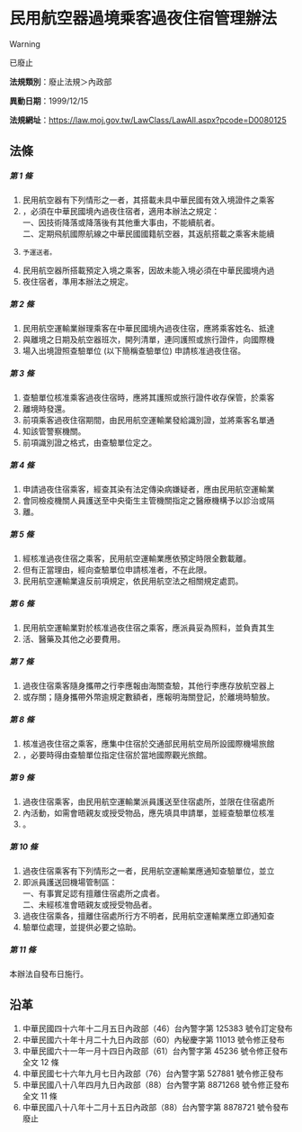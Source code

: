 # 民用航空器過境乘客過夜住宿管理辦法


> [!WARNING]
> 已廢止


**法規類別**：廢止法規＞內政部

**異動日期**：1999/12/15  

**法規網址**：https://law.moj.gov.tw/LawClass/LawAll.aspx?pcode=D0080125



## 法條
##### 第 1 條
1. 民用航空器有下列情形之一者，其搭載未具中華民國有效入境證件之乘客
1. ，必須在中華民國境內過夜住宿者，適用本辦法之規定：  
一、因技術降落或降落後有其他重大事由，不能續航者。  
二、定期飛航國際航線之中華民國國籍航空器，其返航搭載之乘客未能續
1.     予運送者。
1. 民用航空器所搭載預定入境之乘客，因故未能入境必須在中華民國境內過
1. 夜住宿者，準用本辦法之規定。

##### 第 2 條
1. 民用航空運輸業辦理乘客在中華民國境內過夜住宿，應將乘客姓名、抵達
1. 與離境之日期及航空器班次，開列清單，連同護照或旅行證件，向國際機
1. 場入出境證照查驗單位 (以下簡稱查驗單位) 申請核准過夜住宿。

##### 第 3 條
1. 查驗單位核准乘客過夜住宿時，應將其護照或旅行證件收存保管，於乘客
1. 離境時發還。
1. 前項乘客過夜住宿期間，由民用航空運輸業發給識別證，並將乘客名單通
1. 知該管警察機關。
1. 前項識別證之格式，由查驗單位定之。

##### 第 4 條
1. 申請過夜住宿乘客，經查其染有法定傳染病嫌疑者，應由民用航空運輸業
1. 會同檢疫機關人員護送至中央衛生主管機關指定之醫療機構予以診治或隔
1. 離。

##### 第 5 條
1. 經核准過夜住宿之乘客，民用航空運輸業應依預定時限全數載離。
1. 但有正當理由，經向查驗單位申請核准者，不在此限。
1. 民用航空運輸業違反前項規定，依民用航空法之相關規定處罰。

##### 第 6 條
1. 民用航空運輸業對於核准過夜住宿之乘客，應派員妥為照料，並負責其生
1. 活、醫藥及其他之必要費用。

##### 第 7 條
1. 過夜住宿乘客隨身攜帶之行李應報由海關查驗，其他行李應存放航空器上
1. 或存關；隨身攜帶外幣逾規定數額者，應報明海關登記，於離境時驗放。

##### 第 8 條
1. 核准過夜住宿之乘客，應集中住宿於交通部民用航空局所設國際機場旅館
1. ，必要時得由查驗單位指定住宿於當地國際觀光旅館。

##### 第 9 條
1. 過夜住宿乘客，由民用航空運輸業派員護送至住宿處所，並限在住宿處所
1. 內活動，如需會晤親友或授受物品，應先填具申請單，並經查驗單位核准
1. 。

##### 第 10 條
1. 過夜住宿乘客有下列情形之一者，民用航空運輸業應通知查驗單位，並立
1. 即派員護送回機場管制區：  
一、有事實足認有擅離住宿處所之虞者。  
二、未經核准會晤親友或授受物品者。
1. 過夜住宿乘各，擅離住宿處所行方不明者，民用航空運輸業應立即通知查
1. 驗單位處理，並提供必要之協助。

##### 第 11 條
本辦法自發布日施行。

## 沿革
1. 中華民國四十六年十二月五日內政部（46）台內警字第 125383 號令訂定發布
1. 中華民國六十年十月二十九日內政部（60）內秘慶字第 11013  號令修正發布
1. 中華民國六十一年一月十四日內政部（61）台內警字第 45236  號令修正發布全文 12 條
1. 中華民國七十六年九月七日內政部（76）台內警字第 527881 號令修正發布
1. 中華民國八十八年四月九日內政部（88）台內警字第 8871268  號令修正發布全文 11 條
1. 中華民國八十八年十二月十五日內政部（88）台內警字第 8878721  號令發布廢止
